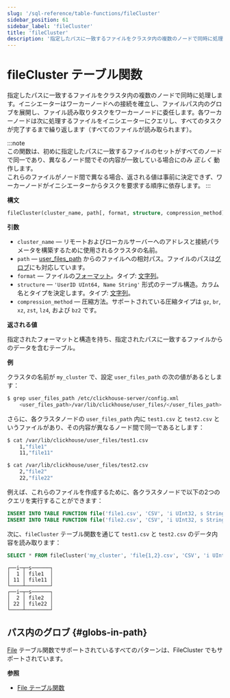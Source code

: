 ```yaml
---
slug: '/sql-reference/table-functions/fileCluster'
sidebar_position: 61
sidebar_label: 'fileCluster'
title: 'fileCluster'
description: '指定したパスに一致するファイルをクラスタ内の複数のノードで同時に処理します。イニシエーターはワーカーノードへの接続を確立し、ファイルパス内のグロブを展開し、ファイル読み取りタスクをワーカーノードに委任します。各ワーカーノードは次に処理するファイルをイニシエーターにクエリし、すべてのタスクが完了するまで繰り返します（すべてのファイルが読み取られます）。'
---
```



# fileCluster テーブル関数

指定したパスに一致するファイルをクラスタ内の複数のノードで同時に処理します。イニシエーターはワーカーノードへの接続を確立し、ファイルパス内のグロブを展開し、ファイル読み取りタスクをワーカーノードに委任します。各ワーカーノードは次に処理するファイルをイニシエーターにクエリし、すべてのタスクが完了するまで繰り返します（すべてのファイルが読み取られます）。

:::note    
この関数は、初めに指定したパスに一致するファイルのセットがすべてのノードで同一であり、異なるノード間でその内容が一致している場合にのみ _正しく_ 動作します。  
これらのファイルがノード間で異なる場合、返される値は事前に決定できず、ワーカーノードがイニシエーターからタスクを要求する順序に依存します。
:::

**構文**

``` sql
fileCluster(cluster_name, path[, format, structure, compression_method])
```

**引数**

- `cluster_name` — リモートおよびローカルサーバーへのアドレスと接続パラメータを構築するために使用されるクラスタの名前。
- `path` — [user_files_path](/operations/server-configuration-parameters/settings.md#user_files_path) からのファイルへの相対パス。ファイルのパスは[グロブ](#globs-in-path)にも対応しています。
- `format` — ファイルの[フォーマット](/sql-reference/formats)。タイプ: [文字列](../../sql-reference/data-types/string.md)。
- `structure` — `'UserID UInt64, Name String'` 形式のテーブル構造。カラム名とタイプを決定します。タイプ: [文字列](../../sql-reference/data-types/string.md)。
- `compression_method` — 圧縮方法。サポートされている圧縮タイプは `gz`, `br`, `xz`, `zst`, `lz4`, および `bz2` です。

**返される値**

指定されたフォーマットと構造を持ち、指定されたパスに一致するファイルからのデータを含むテーブル。

**例**

クラスタの名前が `my_cluster` で、設定 `user_files_path` の次の値があるとします：

``` bash
$ grep user_files_path /etc/clickhouse-server/config.xml
    <user_files_path>/var/lib/clickhouse/user_files/</user_files_path>
```
さらに、各クラスタノードの `user_files_path` 内に `test1.csv` と `test2.csv` というファイルがあり、その内容が異なるノード間で同一であるとします：
```bash
$ cat /var/lib/clickhouse/user_files/test1.csv
    1,"file1"
    11,"file11"

$ cat /var/lib/clickhouse/user_files/test2.csv
    2,"file2"
    22,"file22"
```

例えば、これらのファイルを作成するために、各クラスタノードで以下の2つのクエリを実行することができます：
```sql
INSERT INTO TABLE FUNCTION file('file1.csv', 'CSV', 'i UInt32, s String') VALUES (1,'file1'), (11,'file11');
INSERT INTO TABLE FUNCTION file('file2.csv', 'CSV', 'i UInt32, s String') VALUES (2,'file2'), (22,'file22');
```

次に、`fileCluster` テーブル関数を通じて `test1.csv` と `test2.csv` のデータ内容を読み取ります：

```sql
SELECT * FROM fileCluster('my_cluster', 'file{1,2}.csv', 'CSV', 'i UInt32, s String') ORDER BY i, s
```

```response
┌──i─┬─s──────┐
│  1 │ file1  │
│ 11 │ file11 │
└────┴────────┘
┌──i─┬─s──────┐
│  2 │ file2  │
│ 22 │ file22 │
└────┴────────┘
```

## パス内のグロブ {#globs-in-path}

[File](../../sql-reference/table-functions/file.md#globs-in-path) テーブル関数でサポートされているすべてのパターンは、FileCluster でもサポートされています。

**参照**

- [File テーブル関数](../../sql-reference/table-functions/file.md)
